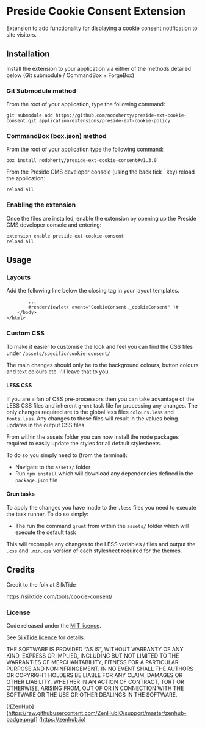 # Preside Cookie Consent Extension
Extension to add functionality for displaying a cookie consent notification to site visitors.

## Installation
Install the extension to your application via either of the methods detailed below (Git submodule / CommandBox + ForgeBox)

### Git Submodule method
From the root of your application, type the following command:

	git submodule add https://github.com/nodoherty/preside-ext-cookie-consent.git application/extensions/preside-ext-cookie-policy

### CommandBox (box.json) method
From the root of your application type the following command:

	box install nodoherty/preside-ext-cookie-consent#v1.3.0

From the Preside CMS developer console (using the back tick ` key) reload the application:

	reload all

### Enabling the extension
Once the files are installed, enable the extension by opening up the Preside CMS developer console and entering:

	extension enable preside-ext-cookie-consent
	reload all

## Usage
### Layouts
Add the following line below the closing </body> tag in your layout templates.

```
        ...
        #renderViewlet( event="CookieConsent._cookieConsent" )#
    </body>
</html>
```

### Custom CSS
To make it easier to customise the look and feel you can find the CSS files under `/assets/specific/cookie-consent/`

The main changes should only be to the background colours, button colours and text colours etc.
I'll leave that to you.

#### LESS CSS
If you are a fan of CSS pre-processors then you can take advantage of the LESS CSS files and inherent `grunt` task file for processing any changes.
The only changes required are to the global less files `colours.less` and `fonts.less`. Any changes to these files will result in the values being updates in the output CSS files.

From within the assets folder you can now install the node packages required to easily update the styles for all default stylesheets.

To do so you simply need to (from the terminal):
* Navigate to the `assets/` folder
* Run `npm install` which will download any dependencies defined in the `package.json` file

#### Grun tasks
To apply the changes you have made to the `.less` files you need to execute the task runner. To do so simply:
* The run the command `grunt` from within the `assets/` folder which will execute the default task

This will recompile any changes to the LESS variables / files and output the `.css` and `.min.css` version of each stylesheet required for the themes.

## Credits
Credit to the folk at SilkTide

https://silktide.com/tools/cookie-consent/

### License
Code released under the [MIT licence](http://opensource.org/licenses/MIT).

See [SilkTide licence](https://silktide.com/tools/cookie-consent/docs/license/) for details.

THE SOFTWARE IS PROVIDED “AS IS”, WITHOUT WARRANTY OF ANY KIND, EXPRESS OR IMPLIED, INCLUDING BUT NOT LIMITED TO THE WARRANTIES OF MERCHANTABILITY, FITNESS FOR A PARTICULAR PURPOSE AND NONINFRINGEMENT. IN NO EVENT SHALL THE AUTHORS OR COPYRIGHT HOLDERS BE LIABLE FOR ANY CLAIM, DAMAGES OR OTHER LIABILITY, WHETHER IN AN ACTION OF CONTRACT, TORT OR OTHERWISE, ARISING FROM, OUT OF OR IN CONNECTION WITH THE SOFTWARE OR THE USE OR OTHER DEALINGS IN THE SOFTWARE.

[![ZenHub] (https://raw.githubusercontent.com/ZenHubIO/support/master/zenhub-badge.png)] (https://zenhub.io)